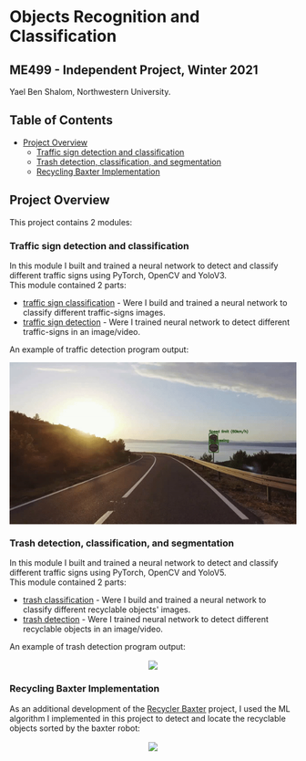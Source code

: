 # Objects Recognition and Classification

## ME499 - Independent Project, Winter 2021

Yael Ben Shalom, Northwestern University.

## Table of Contents

- [Project Overview](#project-overview)
  - [Traffic sign detection and classification](#traffic-sign-detection-and-classification)
  - [Trash detection, classification, and segmentation](#trash-detection-classification-and-segmentation)
  - [Recycling Baxter Implementation](#recycling-baxter-implementation)

## Project Overview

This project contains 2 modules:

### Traffic sign detection and classification

In this module I built and trained a neural network to detect and classify different traffic signs using PyTorch, OpenCV and YoloV3.<br>
This module contained 2 parts:
- [traffic sign classification](https://github.com/YaelBenShalom/Objects-Recognition-and-Classification/tree/master/traffic_signs_detection/traffic_signs_classification) - Were I build and trained a neural network to classify different traffic-signs images.
- [traffic sign detection](https://github.com/YaelBenShalom/Objects-Recognition-and-Classification/tree/master/traffic_signs_detection/traffic_signs_recognition) - Were I trained neural network to detect different traffic-signs in an image/video.

An example of traffic detection program output:<br>
<p align="center">
  <img align="center" src="https://github.com/YaelBenShalom/Objects-Recognition-and-Classification/blob/master/traffic_signs_detection/traffic_signs_recognition/images/traffic-sign.gif">
</p>


### Trash detection, classification, and segmentation

In this module I built and trained a neural network to detect and classify different traffic signs using PyTorch, OpenCV and YoloV5.<br>
This module contained 2 parts:
- [trash classification](https://github.com/YaelBenShalom/Objects-Recognition-and-Classification/tree/master/traffic_signs_detection/traffic_signs_classification) - Were I build and trained a neural network to classify different recyclable objects' images.
- [trash detection](https://github.com/YaelBenShalom/Objects-Recognition-and-Classification/tree/master/traffic_signs_detection/traffic_signs_recognition) - Were I trained neural network to detect different recyclable objects in an image/video.

An example of trash detection program output:<br>
<p align="center">
  <img align="center" src="https://github.com/YaelBenShalom/Objects-Recognition-and-Classification/blob/master/trash_detection/trash_recognition/images/real-time%20detection2.gif">
</p>

### Recycling Baxter Implementation
As an additional development of the [Recycler Baxter](https://github.com/YaelBenShalom/Recycler-Baxter) project, I used the ML algorithm I implemented in this project to detect and locate the recyclable objects sorted by the baxter robot:
<p align="center">
  <img align="center" src="https://github.com/YaelBenShalom/Objects-Recognition-and-Classification/blob/master/trash_detection/trash_recognition/images/detecting_baxter.gif">
</p>
